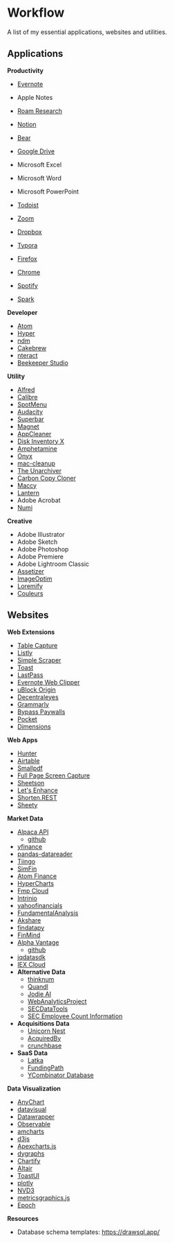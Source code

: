 # Workflow

A list of my essential applications, websites and utilities.



## Applications

**Productivity**

- [Evernote](https://evernote.com/)
- Apple Notes
- [Roam Research](https://roamresearch.com/)
- [Notion](https://www.notion.so/)
- [Bear](https://bear.app/)
- [Google Drive](https://www.google.com/drive/)

- Microsoft Excel
- Microsoft Word
- Microsoft PowerPoint
- [Todoist](https://todoist.com/)
- [Zoom](https://zoom.us/)
- [Dropbox](https://www.dropbox.com/)
- [Typora](https://typora.io/)
- [Firefox](https://www.mozilla.org/en-CA/firefox/new/)
- [Chrome](https://www.google.com/chrome/)
- [Spotify](https://www.spotify.com/ca-en/)
- [Spark](https://sparkmailapp.com/)

**Developer**

- [Atom](https://atom.io/)
- [Hyper](https://hyper.is/)
- [ndm](https://www.npmjs.com/package/ndm)
- [Cakebrew](https://www.cakebrew.com/)
- [nteract](https://nteract.io/)
- [Beekeeper Studio](https://www.beekeeperstudio.io/)

**Utility**

- [Alfred](https://www.alfredapp.com/)
- [Calibre](https://calibre-ebook.com/)
- [SpotMenu](https://kmikiy.github.io/SpotMenu/)
- [Audacity](https://www.audacityteam.org/)
- [Superbar](https://www.superbar.app/)
- [Magnet](https://magnet.crowdcafe.com/)
- [AppCleaner](https://freemacsoft.net/appcleaner/)
- [Disk Inventory X](http://www.derlien.com/)
- [Amphetamine](https://www.macupdate.com/app/mac/52683/amphetamine)
- [Onyx](https://www.titanium-software.fr/en/onyx.html)
- [mac-cleanup](https://github.com/fwartner/mac-cleanup)
- [The Unarchiver](https://theunarchiver.com/)
- [Carbon Copy Cloner](https://bombich.com/)
- [Maccy](https://maccy.app/)
- [Lantern](https://lantern.io/en_US/index.html)
- Adobe Acrobat
- [Numi](https://numi.app/)

**Creative**

- Adobe Illustrator
- Adobe Sketch
- Adobe Photoshop
- Adobe Premiere
- Adobe Lightroom Classic
- [Assetizer](https://github.com/jkmathew/Assetizer)
- [ImageOptim](https://github.com/ImageOptim/ImageOptim)
- [Loremify](https://tobiasahlin.com/blog/introducing-loremify/)
- [Couleurs](https://couleursapp.com/)

## Websites

**Web Extensions**

- [Table Capture](https://www.producthunt.com/posts/table-capture)
- [Listly](https://chrome.google.com/webstore/detail/listly-web-scraping-in-se/ihljmnfgkkmoikgkdkjejbkpdpbmcgeh?utm_source=chrome-app-launcher-info-dialog)
- [Simple Scraper](https://simplescraper.io/?ref=producthunt)
- [Toast](https://dotoast.com/)
- [LastPass](https://www.lastpass.com/)
- [Evernote Web Clipper](https://evernote.com/features/webclipper)
- [uBlock Origin](https://ublock.org/)
- [Decentraleyes](https://decentraleyes.org/)
- [Grammarly](https://app.grammarly.com/)
- [Bypass Paywalls](https://github.com/iamadamdev/bypass-paywalls-chrome)
- [Pocket](https://getpocket.com/)
- [Dimensions](https://www.producthunt.com/posts/dimensions-3)

**Web Apps**

- [Hunter](https://hunter.io/)
- [Airtable](https://airtable.com/)
- [Smallpdf](https://smallpdf.com/)
- [Full Page Screen Capture](https://gofullpage.com/)
- [Sheetson](https://sheetson.com/)
- [Let's Enhance](https://letsenhance.io/)
- [Shorten.REST](https://shorten.rest/)
- [Sheety](https://sheety.co/)

**Market Data**

- [Alpaca API](https://alpaca.markets/)
  - [github](https://github.com/alpacahq/alpaca-trade-api-python)
- [yfinance](https://github.com/ranaroussi/yfinance)
- [pandas-datareader](https://pandas-datareader.readthedocs.io/en/latest/)
- [Tiingo](https://www.tiingo.com/)
- [SimFin](https://simfin.com/)
- [Atom Finance](https://atom.finance/)
- [HyperCharts](https://hypercharts.co/)
- [Fmp Cloud](https://fmpcloud.io/)
- [Intrinio](https://intrinio.com/)
- [yahoofinancials](https://github.com/JECSand/yahoofinancials)
- [FundamentalAnalysis](https://github.com/JerBouma/FundamentalAnalysis)
- [Akshare](https://github.com/jindaxiang/akshare)
- [findatapy](https://github.com/cuemacro/findatapy)
- [FinMind](https://finmind.github.io/)
- [Alpha Vantage](https://www.alphavantage.co/)
  - [github](https://github.com/RomelTorres/alpha_vantage)
- [jqdatasdk](https://github.com/JoinQuant/jqdatasdk)
- [IEX Cloud](https://iexcloud.io/)
- **Alternative Data**
  - [thinknum](https://www.thinknum.com/)
  - [Quandl](https://www.quandl.com/)
  - [Jodie AI](https://jodie.ai/hi/)
  - [WebAnalyticsProject](https://github.com/lin882/WebAnalyticsProject)
  - [SECDataTools](https://github.com/tniedbala/SECDataTools)
  - [SEC Employee Count Information](https://github.com/healthgradient/sec_employee_information_extraction)
- **Acquisitions Data**
  - [Unicorn Nest](https://unicorn-nest.com/home)
  - [AcquiredBy](https://acquiredby.co/)
  - [crunchbase](https://www.crunchbase.com)
- **SaaS Data**
  - [Latka](https://getlatka.com/)
  - [FundingPath](https://fundingpath.co/)
  - [YCombinator Database](https://www.ycdb.co/)

**Data Visualization**

- [AnyChart](https://www.anychart.com/)
- [datavisual](https://datavisu.al/)
- [Datawrapper](https://www.datawrapper.de/)
- [Observable](https://www.datawrapper.de/)
- [amcharts](https://www.amcharts.com/)
- [d3js](https://d3js.org/)
- [Apexcharts.js](https://apexcharts.com/)
- [dygraphs](http://dygraphs.com/)
- [Chartify](https://github.com/spotify/chartify)
- [Altair](https://altair-viz.github.io/index.html)
- [ToastUI](https://ui.toast.com/)
- [plotly](https://plotly.com/javascript/)
- [NVD3](http://nvd3.org/)
- [metricsgraphics.js](https://metricsgraphicsjs.org/)
- [Epoch](http://epochjs.github.io/epoch/)



**Resources**

- Database schema templates: https://drawsql.app/
